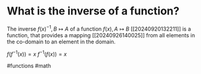 # What is the inverse of a function?
The inverse $f(x)^{-1}, B\mapsto A$ of a function $f(x), A\mapsto B$ [[20240920132211]] is a function, that provides a mapping [[20240926140025]]
from all elements in the co-domain to an element in the domain.

$f(f^{-1}(x))=x$
$f^{-1}(f(x))=x$

#functions #math